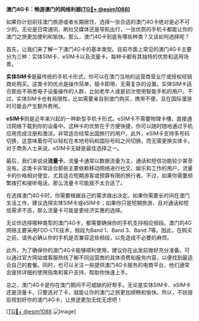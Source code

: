 **澳门4G卡：畅游澳门的网络利器[[TG💪+ @esim1088](https://t.me/s/esim1088)]**

如果你计划前往澳门旅游或者长期居住，选择一张合适的澳门4G卡绝对是必不可少的。无论是日常通讯、刷社交媒体还是导航出行，一张优质的手机卡都能让你的澳门之旅更加便利和愉快。那么，澳门4G卡到底有哪些种类？又该如何选择呢？

首先，让我们来了解一下澳门4G卡的基本类型。目前市面上常见的澳门4G卡主要分为三种：实体SIM卡、eSIM卡以及流量卡。每种卡都有其独特的优势和适用场景。

**实体SIM卡**是最传统的手机卡形式，你可以在澳门当地的运营商营业厅或授权经销商处购买。这类卡的优点是操作简单，插卡即用，无需复杂的设置。实体SIM卡适合那些不熟悉电子设备操作的人群，比如老年人或是初次使用智能手机的用户。不过，实体SIM卡也有局限性，比如需要亲自到澳门购买，携带不便，且在国际漫游时可能会产生额外费用。

**eSIM卡**则是近年来兴起的一种新型手机卡形式。eSIM卡不需要物理卡槽，直接通过网络下载到你的设备中。这种卡的优势在于方便快捷，你可以随时随地通过手机应用完成注册和激活，非常适合经常出国旅行的用户。此外，eSIM卡支持多号码切换，这意味着你可以轻松在本地号码和国际号码之间切换，而无需更换实体卡。对于商务人士来说，eSIM卡无疑是最佳选择之一。

最后，我们来说说**流量卡**。流量卡通常以数据流量为主，通话和短信功能较少甚至没有。这类卡非常适合那些主要依赖移动网络进行社交、娱乐和工作的用户。流量卡的价格相对便宜，尤其适合短期游客或预算有限的旅行者。不过，如果你需要频繁拨打和接听电话，那么流量卡可能就不太合适了。

在选择澳门4G卡时，你需要根据自己的需求做出决定。如果你需要长时间在澳门生活工作，建议选择实体SIM卡或eSIM卡；如果你只是短期旅游，且对通话和短信需求不高，那么流量卡可能是更经济实惠的选择。

无论你选择哪种类型的澳门4G卡，都需要确保你的手机支持相应频段。澳门的4G网络主要采用FDD-LTE技术，频段为Band 1、Band 3、Band 7等。因此，在购买之前，请务必确认你的手机是否兼容这些频段，以免造成不必要的麻烦。

此外，为了确保你的澳门4G卡能够顺利使用，建议你在出发前做好充分准备。可以通过官方网站或客服热线了解不同运营商的具体资费和服务内容，以便找到最适合自己的套餐。同时，也可以关注一些提供澳门4G卡服务的电商平台，他们通常会提供详细的使用指南和客户支持，帮助你快速上手。

总之，澳门4G卡是你在澳门期间不可或缺的好帮手。无论是实体SIM卡、eSIM卡还是流量卡，只要选对了卡，就能让你的澳门之旅更加顺畅和愉快。所以，不妨提前规划好你的澳门4G卡，让旅途更加无忧无虑吧！

[[TG💪+ @esim1088](https://t.me/s/esim1088) ![Image](https://i.postimg.cc/4NQfJmqS/Snipaste-2025-05-13-00-14-12.png)]